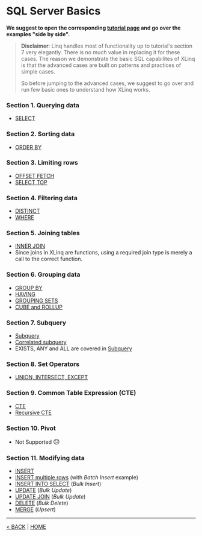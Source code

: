 # SQL Server Basics

**We suggest to open the corresponding [tutorial page](https://www.sqlservertutorial.net/sql-server-basics/) and go over the examples "side by side".**

> **Disclaimer**: Linq handles most of functionality up to tutorial's section 7 very elegantly. There is no much value in replacing it for these cases. The reason we demonstrate the basic SQL capabilites of XLinq is that the advanced cases are built on patterns and practices of simple cases.
>
> So before jumping to the advanced cases, we suggest to go over and run few basic ones to understand how XLinq works.

### Section 1. Querying data

- [SELECT](Select.md)

### Section 2. Sorting data

- [ORDER BY](OrderBy.md)

### Section 3. Limiting rows

- [OFFSET FETCH](OffsetFetch.md)
- [SELECT TOP](Top.md)

### Section 4. Filtering data

- [DISTINCT](Distinct.md)
- [WHERE](Where.md)

### Section 5. Joining tables

- [INNER JOIN](InnerJoin.md)
- Since joins in XLinq are functions, using a required join type is merely a call to the correct function.

### Section 6. Grouping data

- [GROUP BY](GroupBy.md)
- [HAVING](Having.md)
- [GROUPING SETS](GroupingSet.md)
- [CUBE and ROLLUP](CubeRollup.md)

### Section 7. Subquery

- [Subquery](SubQuery.md)
- [Correlated subquery](CoSubQuery.md)
- EXISTS, ANY and ALL are covered in [Subquery](SubQuery.md)

### Section 8. Set Operators

- [UNION, INTERSECT, EXCEPT](Union.md)

### Section 9. Common Table Expression (CTE)

- [CTE](CTE.md)
- [Recursive CTE](RecursiveCTE.md)

### Section 10. Pivot

- Not Supported <big>&#128533;</big>

### Section 11. Modifying data

- [INSERT](Insert.md)
- [INSERT multiple rows](InsertMulti.md) (with _Batch Insert_ example)
- [INSERT INTO SELECT](InsertSelect.md) (_Bulk Insert_)
- [UPDATE](Update.md) (_Bulk Update_)
- [UPDATE JOIN](UpdateJoin.md) (_Bulk Update_)
- [DELETE](Delete.md) (_Bulk Delete_)
- [MERGE](Merge.md) (_Upsert_)

---

[< BACK](README.md) | [HOME](/README.md)

